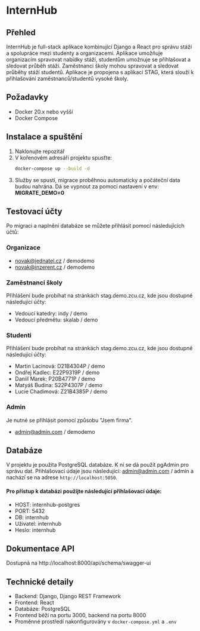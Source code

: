 # InternHub

## Přehled
InternHub je full-stack aplikace kombinující Django a React pro správu stáží a spolupráce mezi studenty a organizacemi.
Aplikace umožňuje organizacím spravovat nabídky stáží, studentům umožnuje se přihlašovat a sledovat průběh stáží. 
Zaměstnanci školy mohou spravovat a sledovat průběhy stáží studentů.
Aplikace je propojena s aplikaci STAG, která slouží k přihlašování zaměstnanců/studentů vysoké školy.

## Požadavky
- Docker 20.x nebo vyšší
- Docker Compose

## Instalace a spuštění
1. Naklonujte repozitář
2. V kořenovém adresáři projektu spusťte:
   ```bash
   docker-compose up --build -d
   ```
3. Služby se spustí, migrace proběhnou automaticky a počáteční data budou nahrána. Dá se vypnout za pomocí nastavení v env: **MIGRATE_DEMO=0**

## Testovací účty
Po migraci a naplnění databáze se můžete přihlásit pomocí následujících účtů:

### Organizace
- novak@jednatel.cz / demodemo
- novak@inzerent.cz / demodemo

### Zaměstnanci školy
Přihlášení bude probíhat na stránkách stag.demo.zcu.cz, kde jsou dostupné následující účty:
- Vedoucí katedry: indy / demo
- Vedoucí předmětu: skalab / demo

### Studenti
Přihlášení bude probíhat na stránkách stag.demo.zcu.cz, kde jsou dostupné následující účty:
- Martin Lacinová: D21B4304P / demo 
- Ondřej Kadlec: E22P9319P / demo
- Daniil Marek: P20B4771P / demo 
- Matyáš Budina: S22P4307P / demo 
- Lucie Chadimová: Z21B4385P / demo

### Admin
Je nutné se přihlásit pomocí způsobu "Jsem firma".
- admin@admin.com / demodemo


## Databáze
V projektu je použita PostgreSQL databáze. K ní se dá použít pgAdmin pro správu dat. 
Přihlašovací údaje jsou následující: admin@admin.com / admin a nachází se na adrese `http://localhost:5050`.

#### Pro přístup k databázi použijte následující přihlašovací údaje:
- HOST: internhub-postgres
- PORT: 5432
- DB: internhub
- Uživatel: internhub
- Heslo: internhub

## Dokumentace API
Dostupná na http://localhost:8000/api/schema/swagger-ui


## Technické detaily
- Backend: Django, Django REST Framework
- Frontend: React
- Databáze: PostgreSQL
- Frontend běží na portu 3000, backend na portu 8000
- Proměnné prostředí nakonfigurovány v `docker-compose.yml` a `.env`
